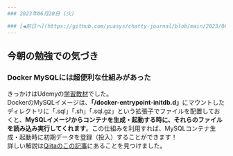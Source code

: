 ```yaml
---
### 2023年06月20日 (火)

### [◀️前日へ](https://github.com/yuasys/chatty-journal/blob/main/2023/06/2023-06-19.md)&emsp;&emsp;&emsp;&emsp;[翌日へ▶️](https://github.com/yuasys/chatty-journal/blob/main/2023/06/2023-06-21.md)
---
```


## 今朝の勉強での気づき

### Docker MySQLには超便利な仕組みがあった

きっかけはUdemyの[学習教材](https://www.udemy.com/course/webphpmysqldocker/)でした。  
DockerのMySQLイメージは、<b>「/docker-entrypoint-initdb.d」</b>にマウントしたディレクトリに「.sql」「.sh」「.sql.gz」という拡張子でファイルを配置しておくと、<b>MySQLイメージからコンテナを生成・起動する時に、それらのファイルを読み込み実行してくれます</b>。この仕組みを利用すれば、MySQLコンテナ生成・起動時に初期データを登録（投入）することができます！  
詳しい解説は[Qiitaのこの記事](https://qiita.com/NagaokaKenichi/items/ae037963b33a85df33f5)にあることを見つけました。
